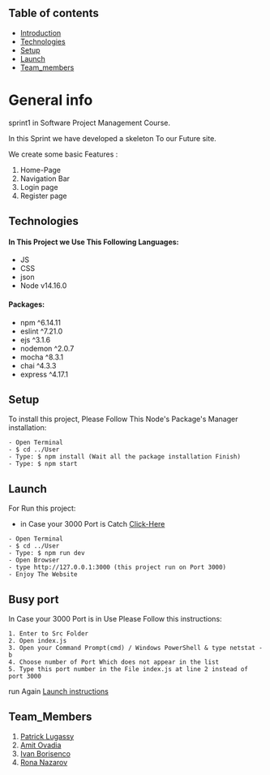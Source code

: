 ## Table of contents
* [Introduction](#general-info)
* [Technologies](#technologies)
* [Setup](#setup)
* [Launch](#launch)
* [Team_members](#Team_Members)

# General info
sprint1 in Software Project Management Course.

In this Sprint we have developed a skeleton To our Future site.

We create some basic Features :

1. Home-Page
2. Navigation Bar
3. Login page
4. Register page


## Technologies
#### In This Project we Use This Following Languages:

* JS
* CSS
* json 
* Node v14.16.0

#### Packages:

* npm ^6.14.11
* eslint ^7.21.0
* ejs ^3.1.6
* nodemon ^2.0.7
* mocha ^8.3.1
* chai ^4.3.3
* express ^4.17.1


## Setup
To install this project, Please Follow This Node's Package's Manager installation:

```
- Open Terminal
- $ cd ../User
- Type: $ npm install (Wait all the package installation Finish)
- Type: $ npm start
```


## Launch
For Run this project:
* in Case your 3000 Port is Catch [Click-Here](#busy-port)
```
- Open Terminal
- $ cd ../User
- Type: $ npm run dev
- Open Browser 
- type http://127.0.0.1:3000 (this project run on Port 3000)
- Enjoy The Website
```



## Busy port
In Case your 3000 Port is in Use Please Follow this instructions:
```
1. Enter to Src Folder
2. Open index.js
3. Open your Command Prompt(cmd) / Windows PowerShell & type netstat -b 
4. Choose number of Port Which does not appear in the list
5. Type this port number in the File index.js at line 2 instead of port 3000
```
run Again [Launch instructions](#launch)


## Team_Members
1. [Patrick Lugassy](https://github.com/patrick14796 "Rona Nazarov Profile")
2. [Amit Ovadia](https://github.com/AmitOvadia "Rona Nazarov Profile")
3. [Ivan Borisenco](https://github.com/Colvan "Rona Nazarov Profile")
4. [Rona Nazarov](https://github.com/RonaNazarov "Rona Nazarov Profile")



